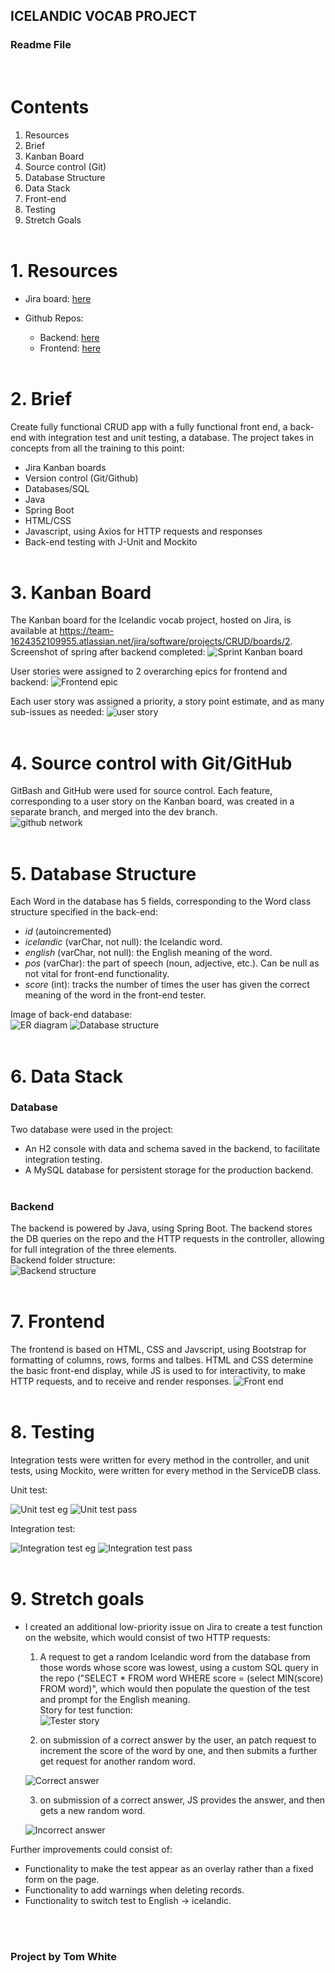 ## ICELANDIC VOCAB PROJECT
### Readme File
<br>

# Contents
1. Resources
2. Brief
3. Kanban Board
4. Source control (Git)
5. Database Structure
6. Data Stack
7. Front-end
8. Testing
9. Stretch Goals
<br><br>
# 1. Resources
* Jira board: [here](https://team-1624352109955.atlassian.net/jira/software/projects/CRUD/boards/2)

* Github Repos: 
	* Backend: [here](https://github.com/TomWhite46/CRUDBackEnd)
	* Frontend: [here](https://github.com/TomWhite46/CRUD-Frontend)
<br><br>
# 2. Brief
Create fully functional CRUD app with a fully functional front end, a back-end with integration test and unit testing, a database.
The project takes in concepts from all the training to this point:
* Jira Kanban boards
* Version control (Git/Github)
* Databases/SQL
* Java
* Spring Boot
* HTML/CSS
* Javascript, using Axios for HTTP requests and responses
* Back-end testing with J-Unit and Mockito
<br><br>
# 3. Kanban Board
The Kanban board for the Icelandic vocab project, hosted on Jira, is available at https://team-1624352109955.atlassian.net/jira/software/projects/CRUD/boards/2.
Screenshot of spring after backend completed:
![Sprint Kanban board](https://i.imgur.com/gCsz36V.png)

User stories were assigned to 2 overarching epics for frontend and backend:
![Frontend epic](https://i.imgur.com/CLZyaxh.png)


Each user story was assigned a priority, a story point estimate, and as many sub-issues as needed:
![user story](https://i.imgur.com/T3Rvznp.png)
<br><br>
# 4. Source control with Git/GitHub
GitBash and GitHub were used for source control. Each feature, corresponding to a user story on the Kanban board, was created in a separate branch, and merged into the dev branch.  
![github network](https://i.imgur.com/56IFraD.png)
<br><br>
# 5. Database Structure
Each Word in the database has 5 fields, corresponding to the Word class structure specified in the back-end:
* _id_ (autoincremented)
* _icelandic_ (varChar, not null): the Icelandic word.
* _english_ (varChar, not null): the English meaning of the word.
* _pos_ (varChar): the part of speech (noun, adjective, etc.). Can be null as not vital for front-end functionality.
* _score_ (int): tracks the number of times the user has given the correct meaning of the word in the front-end tester.

Image of back-end database:  
![ER diagram](https://i.imgur.com/LSS7gmA.png)
![Database structure](https://i.imgur.com/kXifyJd.png)
<br><br>
# 6. Data Stack
### Database
Two database were used in the project:
* An H2 console with data and schema saved in the backend, to facilitate integration testing.
* A MySQL database for persistent storage for the production backend.
<br><br>
### Backend
The backend is powered by Java, using Spring Boot. The backend stores the DB queries on the repo and the HTTP requests in the controller, allowing for full integration of the three elements.  
Backend folder structure:  
![Backend structure](https://i.imgur.com/XhUwolv.png)
<br><br>
# 7. Frontend
The frontend is based on HTML, CSS and Javscript, using Bootstrap for formatting of columns, rows, forms and talbes. HTML and CSS determine the basic front-end display, while JS is used to for interactivity, to make HTTP requests, and to receive and render responses.
![Front end](https://i.imgur.com/Y2GgMn7.png)
<br><br>
# 8. Testing
Integration tests were written for every method in the controller, and unit tests, using Mockito, were written for every method in the ServiceDB class.

Unit test:

![Unit test eg](https://i.imgur.com/Ynp4xkG.png)
![Unit test pass](https://i.imgur.com/YOZo6lv.png)

Integration test:

![Integration test eg](https://i.imgur.com/QR52ahO.png)
![Integration test pass](https://i.imgur.com/okd4ZEy.png)
<br><br>
# 9. Stretch goals
- I created an additional low-priority issue on Jira to create a test function on the website, which would consist of two HTTP requests:
	1. A request to get a random Icelandic word from the database from those words whose score was lowest, using a custom SQL query in the repo ("SELECT * FROM word WHERE score = (select MIN(score) FROM word)", which would then populate the question of the test and prompt for the English meaning.  
	Story for test function:  
![Tester story](https://i.imgur.com/fs4Bdff.png)


	2. on submission of a correct answer by the user, an patch request to increment the 	score of the word by one, and then submits a further get request for another random word.

	![Correct answer](https://i.imgur.com/aoMFRvq.png)

	3. on submission of a correct answer, JS provides the answer, and then gets a new random word.

	![Incorrect answer](https://i.imgur.com/pVtKquN.png)

Further improvements could consist of:
- Functionality to make the test appear as an overlay rather than a fixed form on the page.
- Functionality to add warnings when deleting records.
- Functionality to switch test to English -> icelandic.

<br><br>
### Project by Tom White


 